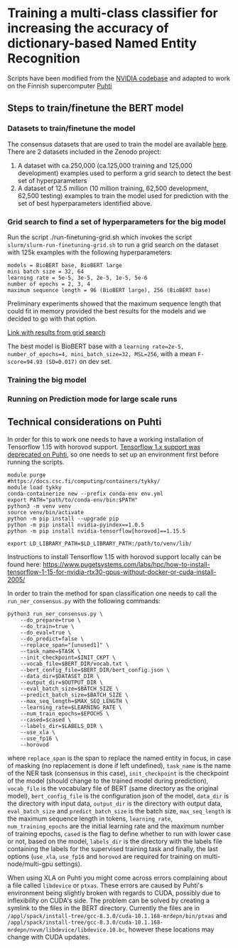 # Training a multi-class classifier for increasing the accuracy of dictionary-based Named Entity Recognition

Scripts have been modified from the [NVIDIA codebase](https://github.com/NVIDIA/DeepLearningExamples) and adapted to work on the Finnish supercomputer [Puhti](https://docs.csc.fi/computing/systems-puhti/)

## Steps to train/finetune the BERT model
### Datasets to train/finetune the model
The consensus datasets that are used to train the model are available [here](https://doi.org/10.5281/zenodo.10008720).
There are 2 datasets included in the Zenodo project: 
1. A dataset with ca.250,000 (ca.125,000 training and 125,000 development) examples used to perform a grid search to detect the best set of hyperparameters
2. A dataset of 12.5 million (10 million training, 62,500 development, 62,500 testing) examples to train the model used for prediction with the set of best hyperparameters identified above. 

### Grid search to find a set of hyperparameters for the big model
Run the script ./run-finetuning-grid.sh which invokes the script `slurm/slurm-run-finetuning-grid.sh` to run a grid search on the dataset with 125k examples with the following hyperparameters:
```
models = BioBERT base, BioBERT large
mini batch size = 32, 64
learning rate = 5e-5, 3e-5, 2e-5, 1e-5, 5e-6
number of epochs = 2, 3, 4
maximum sequence length = 96 (BioBERT large), 256 (BioBERT base)
```
Preliminary experiments showed that the maximum sequence length that could fit in memory provided the best results for the models and we decided to go with that option.

[Link with results from grid search](https://docs.google.com/spreadsheets/d/1YnDUO12wSxcg-MAqJ9_dg35hUwszVQRqeRPn6K76-MU/edit?usp=sharing)

The best model is BioBERT base with a `learning rate=2e-5,	number_of_epochs=4,	mini_batch_size=32,	MSL=256`, with a mean `F-score=94.93 (SD=0.017)` on dev set.

### Training the big model

### Running on Prediction mode for large scale runs

## Technical considerations on Puhti

In order for this to work one needs to have a working installation of Tensorflow 1.15 with horovod support. [Tensorflow 1.x support was deprecated on Puhti](https://docs.csc.fi/apps/tensorflow/), so one needs to set up an environment first before running the scripts.

```
module purge
#https://docs.csc.fi/computing/containers/tykky/
module load tykky
conda-containerize new --prefix conda-env env.yml
export PATH="path/to/conda-env/bin:$PATH"
python3 -m venv venv
source venv/bin/activate
python -m pip install --upgrade pip
python -m pip install nvidia-pyindex==1.0.5
python -m pip install nvidia-tensorflow[horovod]==1.15.5

export LD_LIBRARY_PATH=$LD_LIBRARY_PATH:/path/to/venv/lib/
```

Instructions to install Tensorflow 1.15 with horovod support locally can be found here: https://www.pugetsystems.com/labs/hpc/how-to-install-tensorflow-1-15-for-nvidia-rtx30-gpus-without-docker-or-cuda-install-2005/


In order to train the method for span classification one needs to call the `run_ner_consensus.py` with the following commands:

```
python3 run_ner_consensus.py \
    --do_prepare=true \
    --do_train=true \
    --do_eval=true \
    --do_predict=false \
    --replace_span="[unused1]" \
    --task_name=$TASK \
    --init_checkpoint=$INIT_CKPT \
    --vocab_file=$BERT_DIR/vocab.txt \
    --bert_config_file=$BERT_DIR/bert_config.json \
    --data_dir=$DATASET_DIR \
    --output_dir=$OUTPUT_DIR \
    --eval_batch_size=$BATCH_SIZE \
    --predict_batch_size=$BATCH_SIZE \
    --max_seq_length=$MAX_SEQ_LENGTH \
    --learning_rate=$LEARNING_RATE \
    --num_train_epochs=$EPOCHS \
    --cased=$cased \
    --labels_dir=$LABELS_DIR \
    --use_xla \
    --use_fp16 \
    --horovod
```

where `replace_span` is the span to replace the named entity in focus, in case of masking (no replacement is done if left undefined), `task_name` is the name of the NER task (consensus in this case), `init_checkpoint` is the checkpoint of the model (should change to the trained model during prediction), `vocab_file` is the vocabulary file of BERT (same directory as the original model), `bert_config_file` is the configuration json of the model, `data_dir` is the directory with input data, `output_dir` is the directory with output data, `eval_batch_size` and `predict_batch_size` is the batch size, `max_seq_length` is the maximum sequence length in tokens, `learning_rate`, `num_training_epochs` are the initial learning rate and the maximum number of training epochs, `cased` is the flag to define whether to run with lower case or not, based on the model, `labels_dir` is the directory with the labels file containing the labels for the supervised training task and finally, the last options (`use_xla`, `use_fp16` and `horovod` are required for training on multi-node/multi-gpu settings). 

When using XLA on Puhti you might come across errors complaining about a file called `libdevice` or `ptxas`. These errors are caused by Puhti's environment being slightly broken with regards to CUDA, possibly due to inflexibility on CUDA's side. The problem can be solved by creating a symlink to the files in the BERT directory. Currently the files are in `/appl/spack/install-tree/gcc-8.3.0/cuda-10.1.168-mrdepn/bin/ptxas` and `/appl/spack/install-tree/gcc-8.3.0/cuda-10.1.168-mrdepn/nvvm/libdevice/libdevice.10.bc`, however these locations may change with CUDA updates. 

